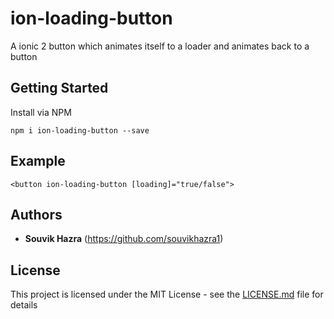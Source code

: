 # ion-loading-button

A ionic 2 button which animates itself to a loader and animates back to a button

## Getting Started

Install via NPM
```
npm i ion-loading-button --save
```

## Example
```
<button ion-loading-button [loading]="true/false">
```

## Authors

* **Souvik Hazra** (https://github.com/souvikhazra1)

## License

This project is licensed under the MIT License - see the [LICENSE.md](LICENSE.md) file for details
